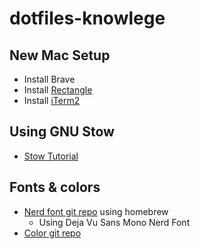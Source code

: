 # dotfiles-knowlege

## New Mac Setup
- Install Brave
- Install [Rectangle](https://rectangleapp.com/)
- Install [iTerm2](https://iterm2.com/)


## Using GNU Stow
- [Stow Tutorial](https://www.youtube.com/watch?v=CFzEuBGPPPg)

## Fonts & colors
- [Nerd font git repo](https://github.com/ryanoasis/nerd-fonts#font-installation) using homebrew
  - Using Deja Vu Sans Mono Nerd Font
- [Color git repo](https://github.com/mbadolato/iTerm2-Color-Schemes#terminal-color-schemes)
